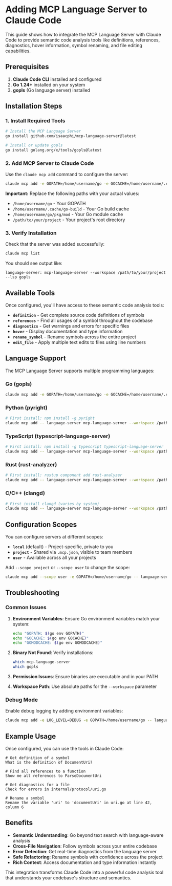 # Adding MCP Language Server to Claude Code

This guide shows how to integrate the MCP Language Server with Claude Code to provide semantic code analysis tools like definitions, references, diagnostics, hover information, symbol renaming, and file editing capabilities.

## Prerequisites

1. **Claude Code CLI** installed and configured
2. **Go 1.24+** installed on your system
3. **gopls** (Go language server) installed

## Installation Steps

### 1. Install Required Tools

```bash
# Install the MCP Language Server
go install github.com/isaacphi/mcp-language-server@latest

# Install or update gopls
go install golang.org/x/tools/gopls@latest
```

### 2. Add MCP Server to Claude Code

Use the `claude mcp add` command to configure the server:

```bash
claude mcp add -e GOPATH=/home/username/go -e GOCACHE=/home/username/.cache/go-build -e GOMODCACHE=/home/username/go/pkg/mod -- language-server mcp-language-server --workspace /path/to/your/project --lsp gopls
```

**Important:** Replace the following paths with your actual values:
- `/home/username/go` - Your GOPATH
- `/home/username/.cache/go-build` - Your Go build cache
- `/home/username/go/pkg/mod` - Your Go module cache
- `/path/to/your/project` - Your project's root directory

### 3. Verify Installation

Check that the server was added successfully:

```bash
claude mcp list
```

You should see output like:
```
language-server: mcp-language-server --workspace /path/to/your/project --lsp gopls
```

## Available Tools

Once configured, you'll have access to these semantic code analysis tools:

- **`definition`** - Get complete source code definitions of symbols
- **`references`** - Find all usages of a symbol throughout the codebase
- **`diagnostics`** - Get warnings and errors for specific files
- **`hover`** - Display documentation and type information
- **`rename_symbol`** - Rename symbols across the entire project
- **`edit_file`** - Apply multiple text edits to files using line numbers

## Language Support

The MCP Language Server supports multiple programming languages:

### Go (gopls)
```bash
claude mcp add -e GOPATH=/home/username/go -e GOCACHE=/home/username/.cache/go-build -e GOMODCACHE=/home/username/go/pkg/mod -- language-server mcp-language-server --workspace /path/to/project --lsp gopls
```

### Python (pyright)
```bash
# First install: npm install -g pyright
claude mcp add -- language-server mcp-language-server --workspace /path/to/project --lsp pyright-langserver -- --stdio
```

### TypeScript (typescript-language-server)
```bash
# First install: npm install -g typescript typescript-language-server
claude mcp add -- language-server mcp-language-server --workspace /path/to/project --lsp typescript-language-server -- --stdio
```

### Rust (rust-analyzer)
```bash
# First install: rustup component add rust-analyzer
claude mcp add -- language-server mcp-language-server --workspace /path/to/project --lsp rust-analyzer
```

### C/C++ (clangd)
```bash
# First install clangd (varies by system)
claude mcp add -- language-server mcp-language-server --workspace /path/to/project --lsp /path/to/clangd -- --compile-commands-dir=/path/to/compile_commands_dir
```

## Configuration Scopes

You can configure servers at different scopes:

- **`local`** (default) - Project-specific, private to you
- **`project`** - Shared via `.mcp.json`, visible to team members
- **`user`** - Available across all your projects

Add `--scope project` or `--scope user` to change the scope:

```bash
claude mcp add --scope user -e GOPATH=/home/username/go -- language-server mcp-language-server --workspace /path/to/project --lsp gopls
```

## Troubleshooting

### Common Issues

1. **Environment Variables**: Ensure Go environment variables match your system:
   ```bash
   echo "GOPATH: $(go env GOPATH)"
   echo "GOCACHE: $(go env GOCACHE)" 
   echo "GOMODCACHE: $(go env GOMODCACHE)"
   ```

2. **Binary Not Found**: Verify installations:
   ```bash
   which mcp-language-server
   which gopls
   ```

3. **Permission Issues**: Ensure binaries are executable and in your PATH

4. **Workspace Path**: Use absolute paths for the `--workspace` parameter

### Debug Mode

Enable debug logging by adding environment variables:

```bash
claude mcp add -e LOG_LEVEL=DEBUG -e GOPATH=/home/username/go -- language-server mcp-language-server --workspace /path/to/project --lsp gopls
```

## Example Usage

Once configured, you can use the tools in Claude Code:

```
# Get definition of a symbol
What is the definition of DocumentUri?

# Find all references to a function
Show me all references to ParseDocumentUri

# Get diagnostics for a file
Check for errors in internal/protocol/uri.go

# Rename a symbol
Rename the variable 'uri' to 'documentUri' in uri.go at line 42, column 6
```

## Benefits

- **Semantic Understanding**: Go beyond text search with language-aware analysis
- **Cross-File Navigation**: Follow symbols across your entire codebase
- **Error Detection**: Get real-time diagnostics from the language server
- **Safe Refactoring**: Rename symbols with confidence across the project
- **Rich Context**: Access documentation and type information instantly

This integration transforms Claude Code into a powerful code analysis tool that understands your codebase's structure and semantics.